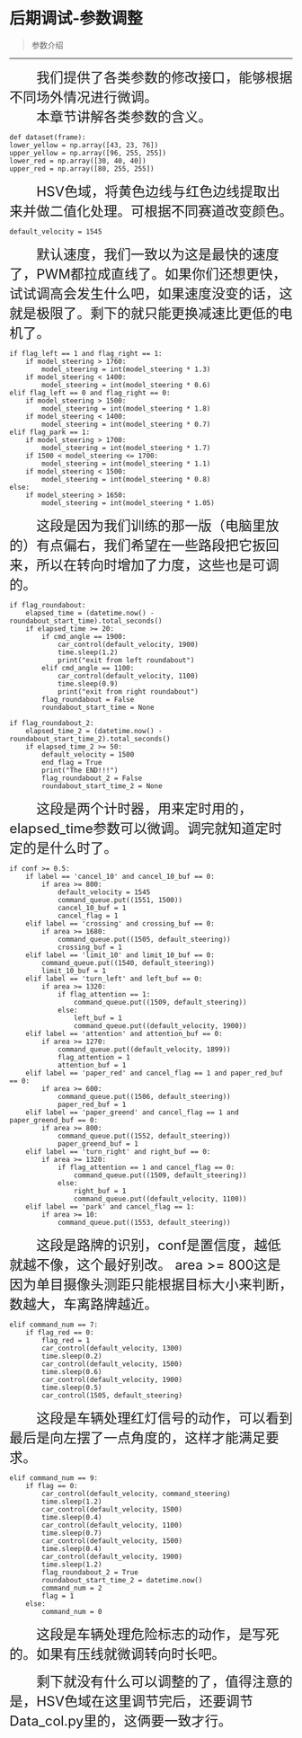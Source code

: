 # 后期调试-参数调整

> 参数介绍

---

<font size=5>&emsp;&emsp;我们提供了各类参数的修改接口，能够根据不同场外情况进行微调。\
&emsp;&emsp;本章节讲解各类参数的含义。\
</font>

    def dataset(frame):
    lower_yellow = np.array([43, 23, 76])
    upper_yellow = np.array([96, 255, 255])
    lower_red = np.array([30, 40, 40]) 
    upper_red = np.array([80, 255, 255])

<font size=5>&emsp;&emsp;HSV色域，将黄色边线与红色边线提取出来并做二值化处理。可根据不同赛道改变颜色。\
</font>

    default_velocity = 1545

<font size=5>&emsp;&emsp;默认速度，我们一致以为这是最快的速度了，PWM都拉成直线了。如果你们还想更快，试试调高会发生什么吧，如果速度没变的话，这就是极限了。剩下的就只能更换减速比更低的电机了。\
</font>

    if flag_left == 1 and flag_right == 1:
        if model_steering > 1760:
            model_steering = int(model_steering * 1.3)
        if model_steering < 1400:
            model_steering = int(model_steering * 0.6)
    elif flag_left == 0 and flag_right == 0:
        if model_steering > 1500:
            model_steering = int(model_steering * 1.8)
        if model_steering < 1400:
            model_steering = int(model_steering * 0.7)
    elif flag_park == 1:
        if model_steering > 1700:
            model_steering = int(model_steering * 1.7)
        if 1500 < model_steering <= 1700:
            model_steering = int(model_steering * 1.1)
        if model_steering < 1500:
            model_steering = int(model_steering * 0.8)
    else:
        if model_steering > 1650:
            model_steering = int(model_steering * 1.05)

<font size=5>&emsp;&emsp;这段是因为我们训练的那一版（电脑里放的）有点偏右，我们希望在一些路段把它扳回来，所以在转向时增加了力度，这些也是可调的。\
</font>

    if flag_roundabout:
        elapsed_time = (datetime.now() - roundabout_start_time).total_seconds()
        if elapsed_time >= 20:
            if cmd_angle == 1900:
                car_control(default_velocity, 1900)
                time.sleep(1.2)
                print("exit from left roundabout")
            elif cmd_angle == 1100:
                car_control(default_velocity, 1100)
                time.sleep(0.9)
                print("exit from right roundabout")
            flag_roundabout = False
            roundabout_start_time = None

    if flag_roundabout_2:
        elapsed_time_2 = (datetime.now() - roundabout_start_time_2).total_seconds()
        if elapsed_time_2 >= 50:
            default_velocity = 1500
            end_flag = True
            print("The END!!!")
            flag_roundabout_2 = False
            roundabout_start_time_2 = None

<font size=5>&emsp;&emsp;这段是两个计时器，用来定时用的，elapsed_time参数可以微调。调完就知道定时定的是什么时了。\
</font>


    if conf >= 0.5:
        if label == 'cancel_10' and cancel_10_buf == 0:
            if area >= 800:
                default_velocity = 1545
                command_queue.put((1551, 1500))
                cancel_10_buf = 1
                cancel_flag = 1
        elif label == 'crossing' and crossing_buf == 0:
            if area >= 1680:
                command_queue.put((1505, default_steering))
                crossing_buf = 1
        elif label == 'limit_10' and limit_10_buf == 0:
            command_queue.put((1540, default_steering))
            limit_10_buf = 1
        elif label == 'turn_left' and left_buf == 0:
            if area >= 1320:
                if flag_attention == 1:
                    command_queue.put((1509, default_steering))
                else:
                    left_buf = 1
                    command_queue.put((default_velocity, 1900))
        elif label == 'attention' and attention_buf == 0:
            if area >= 1270:
                command_queue.put((default_velocity, 1899))
                flag_attention = 1
                attention_buf = 1
        elif label == 'paper_red' and cancel_flag == 1 and paper_red_buf == 0:
            if area >= 600:
                command_queue.put((1506, default_steering))
                paper_red_buf = 1
        elif label == 'paper_greend' and cancel_flag == 1 and paper_greend_buf == 0:
            if area >= 800:
                command_queue.put((1552, default_steering))
                paper_greend_buf = 1
        elif label == 'turn_right' and right_buf == 0:
            if area >= 1320:
                if flag_attention == 1 and cancel_flag == 0:
                    command_queue.put((1509, default_steering))
                else:
                    right_buf = 1
                    command_queue.put((default_velocity, 1100))
        elif label == 'park' and cancel_flag == 1:
            if area >= 10:
                command_queue.put((1553, default_steering))

<font size=5>&emsp;&emsp;这段是路牌的识别，conf是置信度，越低就越不像，这个最好别改。 area >= 800这是因为单目摄像头测距只能根据目标大小来判断，数越大，车离路牌越近。\
</font>

    elif command_num == 7:
        if flag_red == 0:
            flag_red = 1
            car_control(default_velocity, 1300)
            time.sleep(0.2)
            car_control(default_velocity, 1500)
            time.sleep(0.6)
            car_control(default_velocity, 1900)
            time.sleep(0.5)
            car_control(1505, default_steering)


<font size=5>&emsp;&emsp;这段是车辆处理红灯信号的动作，可以看到最后是向左摆了一点角度的，这样才能满足要求。\
</font>

    elif command_num == 9:
        if flag == 0:
            car_control(default_velocity, command_steering)
            time.sleep(1.2)
            car_control(default_velocity, 1500)
            time.sleep(0.4)
            car_control(default_velocity, 1100)
            time.sleep(0.7)
            car_control(default_velocity, 1500)
            time.sleep(0.4)
            car_control(default_velocity, 1900)
            time.sleep(1.2)
            flag_roundabout_2 = True
            roundabout_start_time_2 = datetime.now()
            command_num = 2
            flag = 1
        else:
            command_num = 0

<font size=5>&emsp;&emsp;这段是车辆处理危险标志的动作，是写死的。如果有压线就微调转向时长吧。\
</font>

<font size=5>&emsp;&emsp;剩下就没有什么可以调整的了，值得注意的是，HSV色域在这里调节完后，还要调节Data_col.py里的，这俩要一致才行。\
</font>
